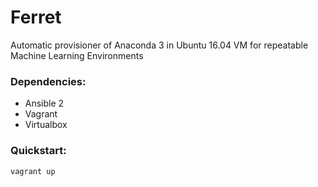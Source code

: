 # Ferret

Automatic provisioner of Anaconda 3 in Ubuntu 16.04 VM for repeatable Machine Learning Environments

### Dependencies:
- Ansible 2
- Vagrant
- Virtualbox


### Quickstart:

```
vagrant up
```